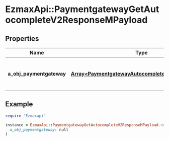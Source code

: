 # EzmaxApi::PaymentgatewayGetAutocompleteV2ResponseMPayload

## Properties

| Name | Type | Description | Notes |
| ---- | ---- | ----------- | ----- |
| **a_obj_paymentgateway** | [**Array&lt;PaymentgatewayAutocompleteElementResponse&gt;**](PaymentgatewayAutocompleteElementResponse.md) | An array of Paymentgateway autocomplete element response. |  |

## Example

```ruby
require 'Ezmaxapi'

instance = EzmaxApi::PaymentgatewayGetAutocompleteV2ResponseMPayload.new(
  a_obj_paymentgateway: null
)
```

